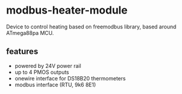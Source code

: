 # modbus-heater-module
Device to control heating based on freemodbus library, based around ATmega88pa MCU.

## features
* powered by 24V power rail
* up to 4 PMOS outputs
* onewire interface for DS18B20 thermometers
* modbus interface (RTU, 9k6 8E1)
